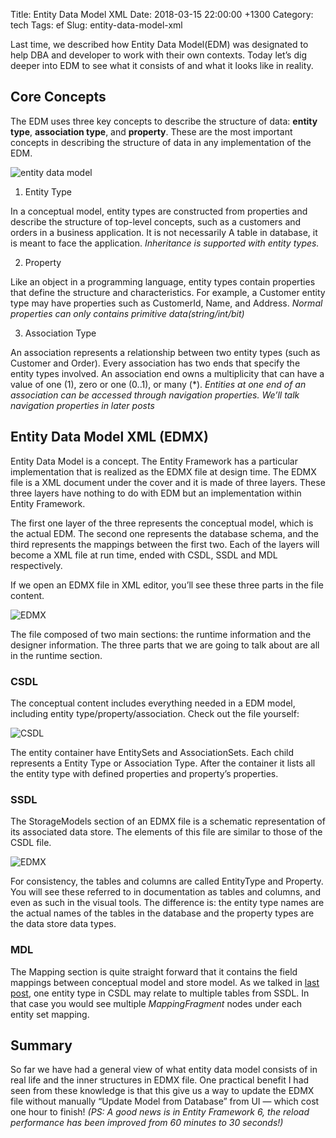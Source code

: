 Title: Entity Data Model XML
Date: 2018-03-15 22:00:00 +1300
Category: tech
Tags: ef
Slug: entity-data-model-xml

Last time, we described how Entity Data Model(EDM) was designated to help DBA and developer to work with their own contexts. Today let’s dig deeper into EDM to see what it consists of and what it looks like in reality.

## Core Concepts

The EDM uses three key concepts to describe the structure of data: **entity type**, **association type**, and **property**. These are the most important concepts in describing the structure of data in any implementation of the EDM.

![entity data model](https://i-msdn.sec.s-msft.com/dynimg/IC315129.gif)

1. Entity Type

In a conceptual model, entity types are constructed from properties and describe the structure of top-level concepts, such as a customers and orders in a business application. It is not necessarily A table in database, it is meant to face the application.
_Inheritance is supported with entity types._

2. Property

Like an object in a programming language, entity types contain properties that define the structure and characteristics. For example, a Customer entity type may have properties such as CustomerId, Name, and Address.
_Normal properties can only contains primitive data(string/int/bit)_

3. Association Type

An association represents a relationship between two entity types (such as Customer and Order). Every association has two ends that specify the entity types involved. An association end owns a multiplicity that can have a value of one (1), zero or one (0..1), or many (*). 
_Entities at one end of an association can be accessed through navigation properties. We’ll talk navigation properties in later posts_

## Entity Data Model XML (EDMX)

Entity Data Model is a concept. The Entity Framework has a particular implementation that is realized as the EDMX file at design time. The EDMX file is a XML document under the cover and it is made of three layers. These three layers have nothing to do with EDM but an implementation within Entity Framework.

The first one layer of the three represents the conceptual model, which is the actual EDM. The second one represents the database schema, and the third represents the mappings between the first two. Each of the layers will become a XML file at run time, ended with CSDL, SSDL and MDL respectively.

If we open an EDMX file in XML editor, you’ll see these three parts in the file content.

![EDMX]({attach}/images/EDMX.png)

The file composed of two main sections: the runtime information and the designer information. The three parts that we are going to talk about are all in the runtime section.

### CSDL

The conceptual content includes everything needed in a EDM model, including entity type/property/association. Check out the file yourself:

![CSDL]({attach}/images/CSDL.png)

The entity container have EntitySets and AssociationSets. Each child represents a Entity Type or Association Type. After the container it lists all the entity type with defined properties and property’s properties.

### SSDL

The StorageModels section of an EDMX file is a schematic representation of its associated data store. The elements of this file are similar to those of the CSDL file. 

![EDMX]({attach}/images/SSDL.png)

For consistency, the tables and columns are called EntityType and Property. You will see these referred to in documentation as tables and columns, and even as such in the visual tools.  The difference is: the entity type names are the actual names of the tables in the database and the property types are the data store data types. 

### MDL

The Mapping section is quite straight forward that it contains the field mappings between conceptual model and store model. As we talked in [last post]({filename}./2018-03-08-entity-data-model.md), one entity type in CSDL may relate to multiple tables from SSDL. In that case you would see multiple _MappingFragment_ nodes under each entity set mapping.

## Summary

So far we have had a general view of what entity data model consists of in real life and the inner structures in EDMX file. One practical benefit I had seen from these knowledge is that this give us a way to update the EDMX file without manually “Update Model from Database” from UI — which cost one hour to finish! 
_(PS: A good news is in Entity Framework 6, the reload performance has been improved from 60 minutes to 30 seconds!)_